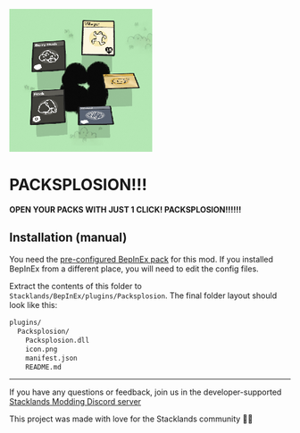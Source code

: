![logo](https://raw.githubusercontent.com/Cyber28/Packsplosion/main/icon.png)

# **PACKSPLOSION!!!**

**OPEN YOUR PACKS WITH JUST 1 CLICK! PACKSPLOSION!!!!!!**

## Installation (manual)

You need the [pre-configured BepInEx pack](https://stacklands.thunderstore.io/package/BepInEx/BepInExPack_Stacklands) for this mod. If you installed BepInEx from a different place, you will need to edit the config files.

Extract the contents of this folder to `Stacklands/BepInEx/plugins/Packsplosion`. The final folder layout should look like this:
```
plugins/
  Packsplosion/
    Packsplosion.dll
    icon.png
    manifest.json
    README.md
```

---

If you have any questions or feedback, join us in the developer-supported [Stacklands Modding Discord server](https://discord.gg/j3FjwZVyWh)

This project was made with love for the Stacklands community 💖💜
